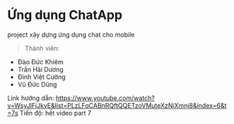 # Ứng dụng ChatApp

project xây dựng ứng dụng chat cho mobile

>Thành viên:
  * Đào Đức Khiêm
  * Trần Hải Dương
  * Đinh Việt Cường
  * Vũ Đức Dũng
  
Link hướng dẫn: https://www.youtube.com/watch?v=WsyJlFjJkyE&list=PLzLFqCABnRQftQQETzoVMuteXzNiXmnj8&index=6&t=7s
Tiến độ: hết video part 7

